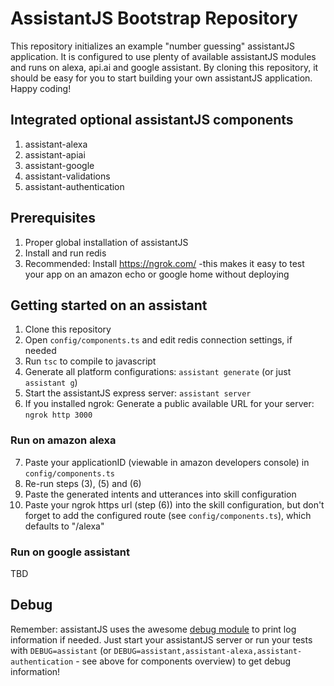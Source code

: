 # AssistantJS Bootstrap Repository
This repository initializes an example "number guessing" assistantJS application. It is configured to use plenty of available assistantJS modules and runs on alexa, api.ai and google assistant. By cloning this repository, it should be easy for you to start building your own assistantJS application. Happy coding!

## Integrated optional assistantJS components
1. assistant-alexa
2. assistant-apiai
3. assistant-google
4. assistant-validations
5. assistant-authentication

## Prerequisites
1. Proper global installation of assistantJS
2. Install and run redis
3. Recommended: Install https://ngrok.com/ -this makes it easy to test your app on an amazon echo or google home without deploying

## Getting started on an assistant
1. Clone this repository
2. Open `config/components.ts` and edit redis connection settings, if needed
3. Run `tsc` to compile to javascript
4. Generate all platform configurations: `assistant generate` (or just `assistant g`)
5. Start the assistantJS express server: `assistant server`
6. If you installed ngrok: Generate a public available URL for your server: `ngrok http 3000`

### Run on amazon alexa
7. Paste your applicationID (viewable in amazon developers console) in `config/components.ts`
8. Re-run steps (3), (5) and (6)
9. Paste the generated intents and utterances into skill configuration
10. Paste your ngrok https url (step (6)) into the skill configuration, but don't forget to add the configured route (see `config/components.ts`), which defaults to "/alexa"

### Run on google assistant
TBD

## Debug
Remember: assistantJS uses the awesome [debug module](https://www.npmjs.com/package/debug) to print log information if needed. Just start your assistantJS server or run your tests with `DEBUG=assistant` (or `DEBUG=assistant,assistant-alexa,assistant-authentication` - see above for components overview) to get debug information!
